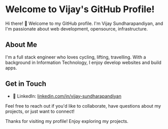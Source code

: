 # Welcome to Vijay's GitHub Profile!

Hi there! 👋 Welcome to my GitHub profile. I'm Vijay Sundharapandiyan, and I'm passionate about web development, opensource, infrastructure.

## About Me

I'm a full stack engineer who loves cycling, lifting, travelling. With a background in Information Technology, I enjoy develop websites and build apps.

## Get in Touch

- 💼 LinkedIn: [linkedin.com/in/vijay-sundharapandiyan](https://www.linkedin.com/in/vijay-sundharapandiyan/)

Feel free to reach out if you'd like to collaborate, have questions about my projects, or just want to connect!

Thanks for visiting my profile! Enjoy exploring my projects.
